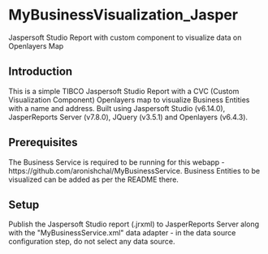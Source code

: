 # MyBusinessVisualization_Jasper
Jaspersoft Studio Report with custom component to visualize data on Openlayers Map

<h2>Introduction</h2>
This is a simple TIBCO Jaspersoft Studio Report with a CVC (Custom Visualization Component) Openlayers map to visualize Business Entities with a name and address. Built using Jaspersoft Studio (v6.14.0), JasperReports Server (v7.8.0), JQuery (v3.5.1) and Openlayers (v6.4.3).

<h2>Prerequisites</h2>
The Business Service is required to be running for this webapp - https://github.com/aronishchal/MyBusinessService. Business Entities to be visualized can be added as per the README there.

<h2>Setup</h2>
Publish the Jaspersoft Studio report (.jrxml) to JasperReports Server along with the "MyBusinessService.xml" data adapter - in the data source configuration step, do not select any data source.